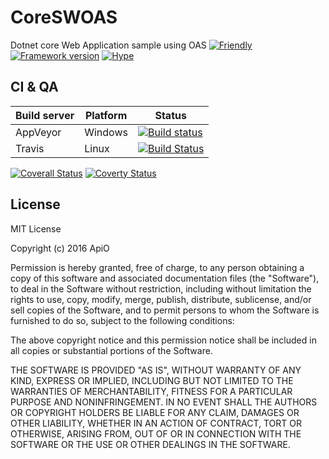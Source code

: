 # CoreSWOAS
Dotnet core Web Application sample using OAS
[![Friendly](https://img.shields.io/github/license/mashape/apistatus.svg)](https://github.com/ApiO/CoreSWOAS/blob/master/LICENSE)
[![Framework version](https://img.shields.io/badge/dotnet_core-1.1-brightgreen.svg)](https://www.microsoft.com/net/core)
[![Hype](https://img.shields.io/badge/sexy-yes-brightgreen.svg)](https://en.wikipedia.org/wiki/Hype)


## CI & QA

| Build server                | Platform     | Status                                                                                                                    |
|-----------------------------|--------------|---------------------------------------------------------------------------------------------------------------------------|
| AppVeyor                    | Windows      | [![Build status](https://ci.appveyor.com/api/projects/status/o1veopcf7g5syuy2/branch/master?svg=true)](https://ci.appveyor.com/project/ApiO/coreswas/branch/master)      |
| Travis                      | Linux | [![Build Status](https://travis-ci.org/ApiO/CoreSWOAS.svg?branch=master)](https://travis-ci.org/ApiO/CoreSWOAS) |

[![Coverall Status](https://coveralls.io/repos/github/ApiO/Tree/badge.svg?branch=master)](https://coveralls.io/github/ApiO/CoreSWOAS?branch=master)
[![Coverty Status](https://img.shields.io/coverity/scan/13734.svg)](https://scan.coverity.com/projects/apio-coreswas)


## License

MIT License

Copyright (c) 2016 ApiO

Permission is hereby granted, free of charge, to any person obtaining a copy
of this software and associated documentation files (the "Software"), to deal
in the Software without restriction, including without limitation the rights
to use, copy, modify, merge, publish, distribute, sublicense, and/or sell
copies of the Software, and to permit persons to whom the Software is
furnished to do so, subject to the following conditions:

The above copyright notice and this permission notice shall be included in all
copies or substantial portions of the Software.

THE SOFTWARE IS PROVIDED "AS IS", WITHOUT WARRANTY OF ANY KIND, EXPRESS OR
IMPLIED, INCLUDING BUT NOT LIMITED TO THE WARRANTIES OF MERCHANTABILITY,
FITNESS FOR A PARTICULAR PURPOSE AND NONINFRINGEMENT. IN NO EVENT SHALL THE
AUTHORS OR COPYRIGHT HOLDERS BE LIABLE FOR ANY CLAIM, DAMAGES OR OTHER
LIABILITY, WHETHER IN AN ACTION OF CONTRACT, TORT OR OTHERWISE, ARISING FROM,
OUT OF OR IN CONNECTION WITH THE SOFTWARE OR THE USE OR OTHER DEALINGS IN THE
SOFTWARE.
